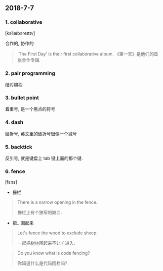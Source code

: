 ## 2018-7-7

### 1. collaborative

[kəˈlæbəreɪtɪv]

合作的, 协作的

> 'The First Day' is their first collaborative album.
> 《第一天》是他们的首张合作专辑.

### 2. pair programming

结对编程

### 3. bullet point

着重号, 是一个黑点的符号

### 4. dash

破折号, 英文里的破折号很像一个减号

### 5. backtick

反引号, 就是键盘上 tab 键上面的那个键.

### 6. fence

[fɛns]

- 栅栏

> There is a narrow opening in the fence.
> 
> 栅栏上有个狭窄的缺口.

- 把...围起来

> Let's fence the wood to exclude sheep.
> 
> 一起把树林围起来不让羊进入.

> Do you know what is code fencing?
> 
> 你知道什么是代码围栏吗?





